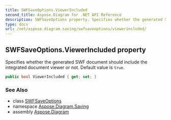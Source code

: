 ```yaml
---
title: SWFSaveOptions.ViewerIncluded
second_title: Aspose.Diagram for .NET API Reference
description: SWFSaveOptions property. Specifies whether the generated SWF document should include the integrated document viewer or not. Default value is true
type: docs
url: /net/aspose.diagram.saving/swfsaveoptions/viewerincluded/
---
```

## SWFSaveOptions.ViewerIncluded property

Specifies whether the generated SWF document should include the integrated document viewer or not. Default value is `true`.

```csharp
public bool ViewerIncluded { get; set; }
```

### See Also

* class [SWFSaveOptions](../)
* namespace [Aspose.Diagram.Saving](../../swfsaveoptions/)
* assembly [Aspose.Diagram](../../../)


